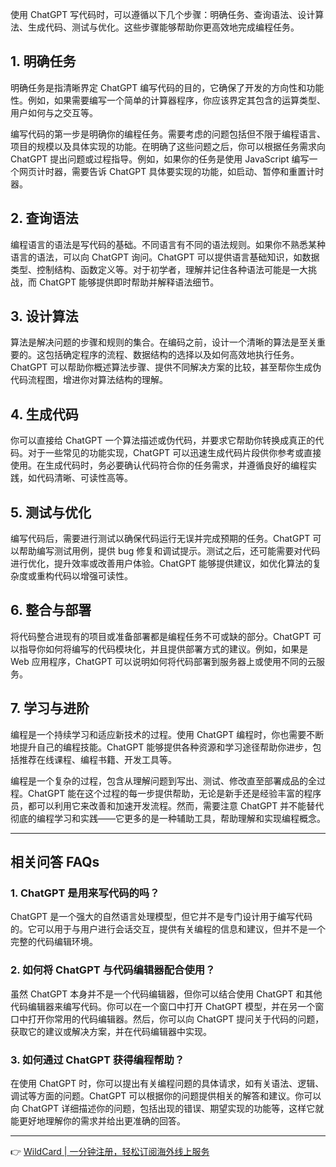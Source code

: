 使用 ChatGPT 写代码时，可以遵循以下几个步骤：明确任务、查询语法、设计算法、生成代码、测试与优化。这些步骤能够帮助你更高效地完成编程任务。

## 1. 明确任务

明确任务是指清晰界定 ChatGPT 编写代码的目的，它确保了开发的方向性和功能性。例如，如果需要编写一个简单的计算器程序，你应该界定其包含的运算类型、用户如何与之交互等。

编写代码的第一步是明确你的编程任务。需要考虑的问题包括但不限于编程语言、项目的规模以及具体实现的功能。在明确了这些问题之后，你可以根据任务需求向 ChatGPT 提出问题或过程指导。例如，如果你的任务是使用 JavaScript 编写一个网页计时器，需要告诉 ChatGPT 具体要实现的功能，如启动、暂停和重置计时器。

## 2. 查询语法

编程语言的语法是写代码的基础。不同语言有不同的语法规则。如果你不熟悉某种语言的语法，可以向 ChatGPT 询问。ChatGPT 可以提供语言基础知识，如数据类型、控制结构、函数定义等。对于初学者，理解并记住各种语法可能是一大挑战，而 ChatGPT 能够提供即时帮助并解释语法细节。

## 3. 设计算法

算法是解决问题的步骤和规则的集合。在编码之前，设计一个清晰的算法是至关重要的。这包括确定程序的流程、数据结构的选择以及如何高效地执行任务。ChatGPT 可以帮助你概述算法步骤、提供不同解决方案的比较，甚至帮你生成伪代码流程图，增进你对算法结构的理解。

## 4. 生成代码

你可以直接给 ChatGPT 一个算法描述或伪代码，并要求它帮助你转换成真正的代码。对于一些常见的功能实现，ChatGPT 可以迅速生成代码片段供你参考或直接使用。在生成代码时，务必要确认代码符合你的任务需求，并遵循良好的编程实践，如代码清晰、可读性高等。

## 5. 测试与优化

编写代码后，需要进行测试以确保代码运行无误并完成预期的任务。ChatGPT 可以帮助编写测试用例，提供 bug 修复和调试提示。测试之后，还可能需要对代码进行优化，提升效率或改善用户体验。ChatGPT 能够提供建议，如优化算法的复杂度或重构代码以增强可读性。

## 6. 整合与部署

将代码整合进现有的项目或准备部署都是编程任务不可或缺的部分。ChatGPT 可以指导你如何将编写的代码模块化，并且提供部署方式的建议。例如，如果是 Web 应用程序，ChatGPT 可以说明如何将代码部署到服务器上或使用不同的云服务。

## 7. 学习与进阶

编程是一个持续学习和适应新技术的过程。使用 ChatGPT 编程时，你也需要不断地提升自己的编程技能。ChatGPT 能够提供各种资源和学习途径帮助你进步，包括推荐在线课程、编程书籍、开发工具等。

编程是一个复杂的过程，包含从理解问题到写出、测试、修改直至部署成品的全过程。ChatGPT 能在这个过程的每一步提供帮助，无论是新手还是经验丰富的程序员，都可以利用它来改善和加速开发流程。然而，需要注意 ChatGPT 并不能替代彻底的编程学习和实践——它更多的是一种辅助工具，帮助理解和实现编程概念。

---

## 相关问答 FAQs

### 1. ChatGPT 是用来写代码的吗？

ChatGPT 是一个强大的自然语言处理模型，但它并不是专门设计用于编写代码的。它可以用于与用户进行会话交互，提供有关编程的信息和建议，但并不是一个完整的代码编辑环境。

### 2. 如何将 ChatGPT 与代码编辑器配合使用？

虽然 ChatGPT 本身并不是一个代码编辑器，但你可以结合使用 ChatGPT 和其他代码编辑器来编写代码。你可以在一个窗口中打开 ChatGPT 模型，并在另一个窗口中打开你常用的代码编辑器。然后，你可以向 ChatGPT 提问关于代码的问题，获取它的建议或解决方案，并在代码编辑器中实现。

### 3. 如何通过 ChatGPT 获得编程帮助？

在使用 ChatGPT 时，你可以提出有关编程问题的具体请求，如有关语法、逻辑、调试等方面的问题。ChatGPT 可以根据你的问题提供相关的解答和建议。你可以向 ChatGPT 详细描述你的问题，包括出现的错误、期望实现的功能等，这样它就能更好地理解你的需求并给出更准确的回答。

---

👉 [WildCard | 一分钟注册，轻松订阅海外线上服务](https://bit.ly/bewildcard)